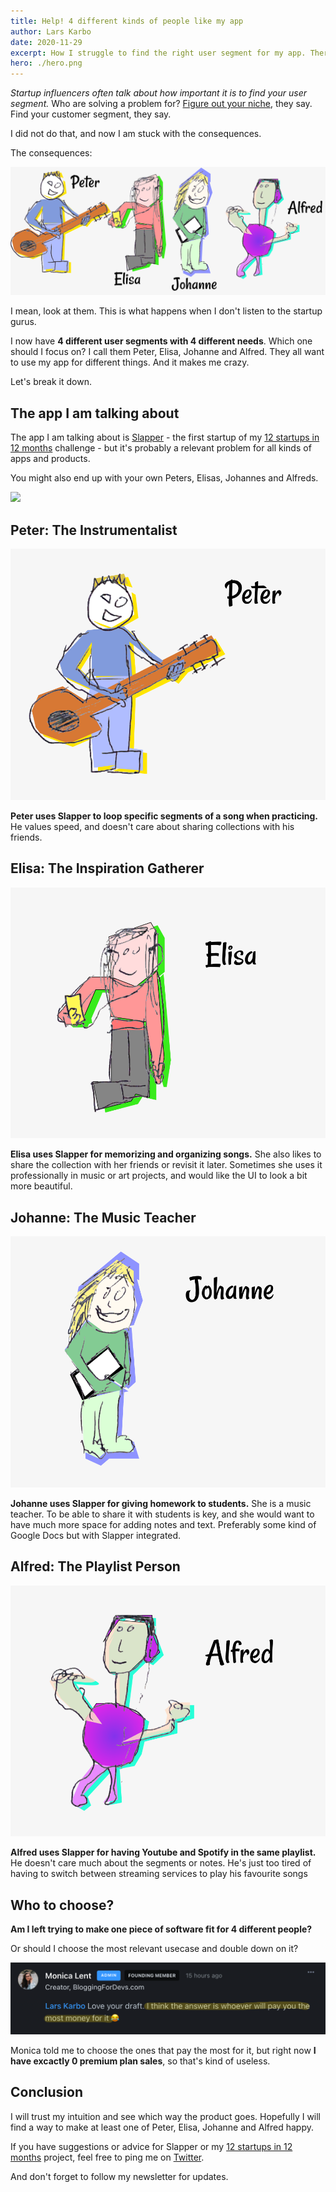 ```yaml
---
title: Help! 4 different kinds of people like my app
author: Lars Karbo
date: 2020-11-29
excerpt: How I struggle to find the right user segment for my app. There are 4 different types of people that like it for different reasons.
hero: ./hero.png
---
```


*Startup influencers often talk about how important it is to find your user segment.* Who are solving a problem for? [Figure out your niche](https://thebootstrappedfounder.com/finding-a-market-to-build-a-saas/), they say. Find your customer segment, they say.

I did not do that, and now I am stuck with the consequences.

The consequences:

![](./4-users.png)

I mean, look at them. This is what happens when I don't listen to the startup gurus.

I now have **4 different user segments with 4 different needs**. Which one should I focus on? I call them Peter, Elisa, Johanne and Alfred. They all want to use my app for different things. And it makes me crazy.

Let's break it down.

## The app I am talking about

The app I am talking about is [Slapper](https://slapper.io) - the first startup of my [12 startups in 12 months](https://larskarbo.no/12-startups-12-months/) challenge - but it's probably a relevant problem for all kinds of apps and products.

You might also end up with your own Peters, Elisas, Johannes and Alfreds.

![](./slapper2.png)

## Peter: The Instrumentalist

![Dude with a guitar, looping a segment and practicing](./peter.png)

**Peter uses Slapper to loop specific segments of a song when practicing.** He values speed, and doesn't care about sharing collections with his friends.

## Elisa: The Inspiration Gatherer

![Drawing: Woman listening to music and taking notes.](./elisa.png)

**Elisa uses Slapper for memorizing and organizing songs.** She also likes to share the collection with her friends or revisit it later. Sometimes she uses it professionally in music or art projects, and would like the UI to look a bit more beautiful.

## Johanne: The Music Teacher

![Drawing: Woman listening to music and taking notes.](./johanne.png)

**Johanne uses Slapper for giving homework to students.** She is a music teacher. To be able to share it with students is key, and she would want to have much more space for adding notes and text. Preferably some kind of Google Docs but with Slapper integrated.

## Alfred: The Playlist Person

![Drawing: dude listening to music.](./alfred.png)

**Alfred uses Slapper for having Youtube and Spotify in the same playlist.** He doesn't care much about the segments or notes. He's just too tired of having to switch between streaming services to play his favourite songs

## Who to choose?

**Am I left trying to make one piece of software fit for 4 different people?**

Or should I choose the most relevant usecase and double down on it?

![](./monica-comment.png)

Monica told me to choose the ones that pay the most for it, but right now **I have excactly 0 premium plan sales**, so that's kind of useless.

## Conclusion

I will trust my intuition and see which way the product goes. Hopefully I will find a way to make at least one of Peter, Elisa, Johanne and Alfred happy.

If you have suggestions or advice for Slapper or my [12 startups in 12 months](https://larskarbo.no/12-startups-12-months/) project, feel free to ping me on [Twitter](https://twitter.com/larskarbo).

And don't forget to follow my newsletter for updates.